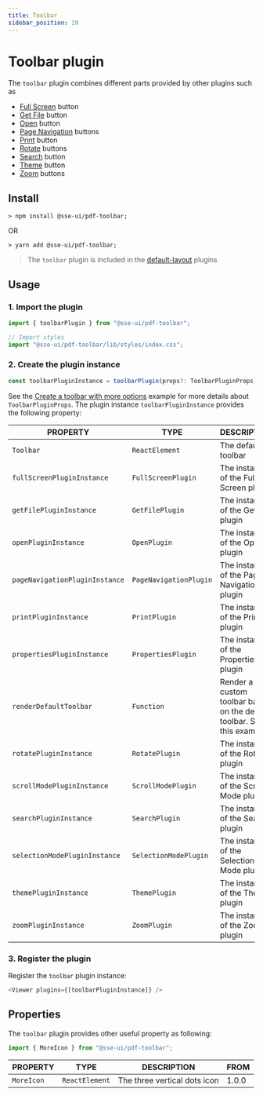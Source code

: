 ```yaml
---
title: Toolbar
sidebar_position: 19
---
```


# Toolbar plugin

The `toolbar` plugin combines different parts provided by other plugins such as

- [Full Screen](/docs/sse-pdf-viewer/plugins/Full-screen.md) button
- [Get File](/docs/sse-pdf-viewer/plugins/Get-file.md) button
- [Open](/docs/sse-pdf-viewer/plugins/Open.md) button
- [Page Navigation](/docs/sse-pdf-viewer/plugins/Page-navigation.md) buttons
- [Print](/docs/sse-pdf-viewer/plugins/Print.md) button
- [Rotate](/docs/sse-pdf-viewer/plugins/Rotate.md) buttons
- [Search](/docs/sse-pdf-viewer/plugins/Search.md) button
- [Theme](/docs/sse-pdf-viewer/plugins/Theme.md) button
- [Zoom](/docs/sse-pdf-viewer/plugins/Zoom.md) buttons

## Install

```
> npm install @sse-ui/pdf-toolbar;
```

OR

```
> yarn add @sse-ui/pdf-toolbar;
```

> The `toolbar` plugin is included in the [default-layout](/docs/sse-pdf-viewer/plugins/Default-layout) plugins

## Usage

### 1. Import the plugin

```javascript
import { toolbarPlugin } from "@sse-ui/pdf-toolbar";

// Import styles
import "@sse-ui/pdf-toolbar/lib/styles/index.css";
```

### 2. Create the plugin instance

```javascript
const toolbarPluginInstance = toolbarPlugin(props?: ToolbarPluginProps);
```

See the [Create a toolbar with more options](https://react-pdf-viewer.dev/examples/create-a-toolbar-with-more-options/) example for more details about `ToolbarPluginProps`.
The plugin instance `toolbarPluginInstance` provides the following property:

| PROPERTY                       | TYPE                   | DESCRIPTION                                                            | FROM  |
| ------------------------------ | ---------------------- | ---------------------------------------------------------------------- | ----- |
| `Toolbar`                      | `ReactElement`         | The default toolbar                                                    | 1.0.0 |
| `fullScreenPluginInstance`     | `FullScreenPlugin`     | The instance of the Full Screen plugin                                 | 1.0.0 |
| `getFilePluginInstance`        | `GetFilePlugin`        | The instance of the Get File plugin                                    | 1.0.0 |
| `openPluginInstance`           | `OpenPlugin`           | The instance of the Open plugin                                        | 1.0.0 |
| `pageNavigationPluginInstance` | `PageNavigationPlugin` | The instance of the Page Navigation plugin                             | 1.0.0 |
| `printPluginInstance`          | `PrintPlugin`          | The instance of the Print plugin                                       | 1.0.0 |
| `propertiesPluginInstance`     | `PropertiesPlugin`     | The instance of the Properties plugin                                  | 1.0.0 |
| `renderDefaultToolbar`         | `Function`             | Render a custom toolbar based on the default toolbar. See this example | 1.0.0 |
| `rotatePluginInstance`         | `RotatePlugin`         | The instance of the Rotate plugin                                      | 1.0.0 |
| `scrollModePluginInstance`     | `ScrollModePlugin`     | The instance of the Scroll Mode plugin                                 | 1.0.0 |
| `searchPluginInstance`         | `SearchPlugin`         | The instance of the Search plugin                                      | 1.0.0 |
| `selectionModePluginInstance`  | `SelectionModePlugin`  | The instance of the Selection Mode plugin                              | 1.0.0 |
| `themePluginInstance`          | `ThemePlugin`          | The instance of the Theme plugin                                       | 1.0.0 |
| `zoomPluginInstance`           | `ZoomPlugin`           | The instance of the Zoom plugin                                        | 1.0.0 |

### 3. Register the plugin

Register the `toolbar` plugin instance:

```javascript
<Viewer plugins={[toolbarPluginInstance]} />
```

## Properties

The `toolbar` plugin provides other useful property as following:

```javascript
import { MoreIcon } from "@sse-ui/pdf-toolbar";
```

| PROPERTY   | TYPE           | DESCRIPTION                  | FROM  |
| ---------- | -------------- | ---------------------------- | ----- |
| `MoreIcon` | `ReactElement` | The three vertical dots icon | 1.0.0 |
